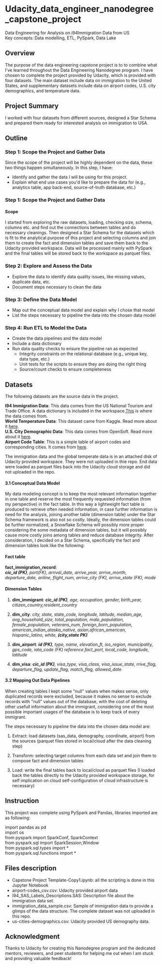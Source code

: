 # Udacity_data_engineer_nanodegree_capstone_project
Data Engineering for Analysis on i94Immigration Data from US      
Key concepts: Data modelling, ETL, PySpark, Data Lake

## Overview    
The purpose of the data engineering capstone project is to to combine what I've learned throughout the Data Engineering Nanodegree program. I have chosen to complete the project provided by Udacity, which is provided with four datasets. The main dataset include data on immigration to the United States, and supplementary datasets include data on airport codes, U.S. city demographics, and temperature data.

## Project Summary
I worked with four datasets from different sources, designed a Star Schema and prepared them ready for interested analysis on immigration to USA. 

## Outline
### Step 1: Scope the Project and Gather Data
Since the scope of the project will be highly dependent on the data, these two things happen simultaneously. In this step, I have:

* Identify and gather the data I will be using for this project. 
* Explain what end use cases you'd like to prepare the data for (e.g., analytics table, app back-end, source-of-truth database, etc.)

### Step 1: Scope the Project and Gather Data

#### Scope 
I started from exploring the raw datasets, loading, checking size, schema, columns etc. and find out the connections between tables and do necessary cleanings. Then designed a Star Schema for the datasets which is fit to the analytical purpose of this project and selecting columns and join them to create the fact and dimension tables and save them back to the Udacity provided workspace. Data will be processed mainly with PySpark and the final tables will be stored back to the workspace as parquet files.

### Step 2: Explore and Assess the Data
* Explore the data to identify data quality issues, like missing values, duplicate data, etc.
* Document steps necessary to clean the data

### Step 3: Define the Data Model
* Map out the conceptual data model and explain why I chose that model
* List the steps necessary to pipeline the data into the chosen data model

### Step 4: Run ETL to Model the Data
* Create the data pipelines and the data model
* Include a data dictionary
* Run data quality checks to ensure the pipeline ran as expected
  * Integrity constraints on the relational database (e.g., unique key, data type, etc.)
  * Unit tests for the scripts to ensure they are doing the right thing
  * Source/count checks to ensure completeness

## Datasets
The following datasets are the source data in the project. 

**I94 Immigration Data**: This data comes from the US National Tourism and Trade Office. A data dictionary is included in the workspace.[This](https://travel.trade.gov/research/reports/i94/historical/2016.html) is where the data comes from.           
**World Temperature Data**: This dataset came from Kaggle. Read more about it [here](https://www.kaggle.com/berkeleyearth/climate-change-earth-surface-temperature-data).                  
**U.S. City Demographic Data**: This data comes from OpenSoft. Read more about it [here](https://public.opendatasoft.com/explore/dataset/us-cities-demographics/export/).       
**Airport Code Table**: This is a simple table of airport codes and corresponding cities. It comes from [here](https://datahub.io/core/airport-codes#data).

The immigration data and the global temperate data is in an attached disk of Udacity provided workspace. They were not uploaded in thie repo. 
End data were loaded as parquet files back into the Udacity cloud storage and did not uploaded in the repo.

#### 3.1 Conceptual Data Model    
My data modeling concept is to keep the most relevant information together in one table and reserve the most frequently requested information (from my perspective) in the fact table. In this way a lightweight fact table is produced to retrieve often needed information, in case further information is need for the analysis, joining another table (dimension table) under the Star Schema framework is also not so costly. Ideally, the dimension tables could be further normalized, a Snowflake Schema will possibly more proper considering the some metadata of dimension tables, but it will possibly cause more costly joins among tables and reduce database integrity. After consideration, I decided on a Star Schema, specifically the fact and dimension tables look like the following:       

#### Fact table

__fact_immigration_record__:        
*__cic_id (PK)__, port(FK), arrival_date, arrive_year, arrive_month, departure_date, ariline, flight_num, arrive_city (FK), arrive_state (FK), mode*

#### Dimension Tables   
1. __dim_immigrant__: *__cic_id (PK)__, age, occupation, gender, birth_year, citizen_country,resident_country*

2. __dim_city__: *city, state, state_code, longitude, latitude, median_age, avg_household_size, total_population,
male_population, female_population, veterans_num, foreign_born_population, american_indian_alaska_native, asian,african_american, hispanic_latino, white, __(city,state PK)__*

3. __dim_airport__: *__id (PK)__, type, name, elevation_ft, iso_region, municipality, gps_code, iata_code (FK) reference fact_port, local_code, longitude, latitude*

4. __dim_visa__: *__cic_id (PK)__, visa_type, visa_class, visa_issue_state, rrive_flag, departure_flag, update_flag, match_flag, allowed_date*

#### 3.2 Mapping Out Data Pipelines
When creating tables I kept some "null" values when makes sense, only duplicated records were excluded, because it makes no sense to exclude records with "null" values out of the database, with the cost of deleting other usefull information about the immigrant, considering one of the most possible important usages of the database is to keep track of every immigrant. 

The steps necessary to pipeline the data into the chosen data model are:

1. Extract: load datasets (sas_data, demography, coordinate, airport) from the sources (parquet files stored in local/cloud after the data cleaning step)    

2. Transform: selecting target columns from each data set and join them to compose fact and dimension tables  

3. Load: write the final tables back to local/cloud as parquet files (I loaded back the tables directly to the Udacity provided workspace storage, for self implication on cloud self-configuration of cloud infrastructure is necessary)


## Instruction
This project was complete using PySpark and Pandas, libraries imported are as following:

import pandas as pd     
import os      
from pyspark import SparkConf, SparkContext      
from pyspark.sql import SparkSession,Window       
from pyspark.sql.types import *      
from pyspark.sql.functions import *       

## Files description
* Capstone Project Template-Copy1.ipynb: all the scripting is done in this Jupyter Notebook 
* airport-codes_csv.csv: Udacity provided airport data  
* I94_SAS_Labels_Descriptions.SAS: Description file about the immigration data set.
* immigration_data_sample.csv: Sample of immigration data to provide a glimps of the data structure. The complete dataset was not uploaded in this repo.
* us-cities-demographics.csv: Udacity provided US demography data.


## Acknowledgment
Thanks to Udacity for creating this Nanodegree program and the dedicated mentors, reviewers, and peer students for helping me out when I am stuck and providing valuable feedback!
